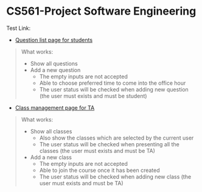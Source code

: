 # CS561-Project Software Engineering
Test Link:

* [Question list page for students](http://people.oregonstate.edu/~bij/CS561/studentsQuestions.html)

>What works:
>* Show all questions
>* Add a new question
>    * The empty inputs are not accepted
>    * Able to choose preferred time to come into the office hour
>    * The user status will be checked when adding new question (the user must exists and must be student)

* [Class management page for TA](http://people.oregonstate.edu/~bij/CS561/taClass.html)

>What works:
>* Show all classes
>    * Also show the classes which are selected by the current user
>    * The user status will be checked when presenting all the classes (the user must exists and must be TA)
>* Add a new class
>    * The empty inputs are not accepted
>    * Able to join the course once it has been created
>    * The user status will be checked when adding new class (the user must exists and must be TA)
